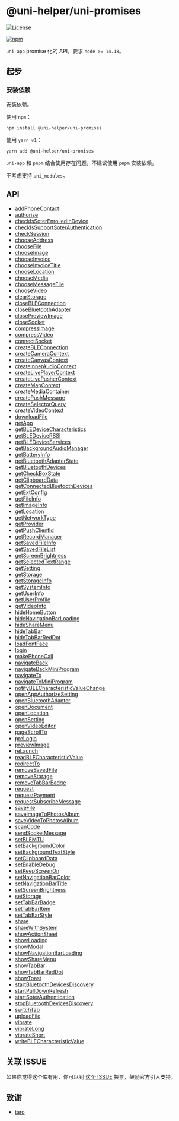 # @uni-helper/uni-promises

[![License](https://img.shields.io/github/license/uni-helper/uni-promises)](https://github.com/uni-helper/uni-promises/blob/main/LICENSE)

[![npm](https://img.shields.io/npm/v/@uni-helper/uni-promises)](https://www.npmjs.com/package/@uni-helper/uni-promises)

`uni-app` promise 化的 API。要求 `node >= 14.18`。

## 起步

### 安装依赖

安装依赖。

使用 `npm`：

```shell
npm install @uni-helper/uni-promises
```

使用 `yarn v1`：

```shell
yarn add @uni-helper/uni-promises
```

`uni-app` 和 `pnpm` 结合使用存在问题，不建议使用 `pnpm` 安装依赖。

不考虑支持 `uni_modules`。

## API

- [addPhoneContact](./src/addPhoneContact/index.ts)
- [authorize](./src/authorize/index.ts)
- [checkIsSoterEnrolledInDevice](./src/checkIsSoterEnrolledInDevice/index.ts)
- [checkIsSupportSoterAuthentication](./src/checkIsSupportSoterAuthentication/index.ts)
- [checkSession](./src/checkSession/index.ts)
- [chooseAddress](./src/chooseAddress/index.ts)
- [chooseFile](./src/chooseFile/index.ts)
- [chooseImage](./src/chooseImage/index.ts)
- [chooseInvoice](./src/chooseInvoice/index.ts)
- [chooseInvoiceTitle](./src/chooseInvoiceTitle/index.ts)
- [chooseLocation](./src/chooseLocation/index.ts)
- [chooseMedia](./src/chooseMedia/index.ts)
- [chooseMessageFile](./src/chooseMessageFile/index.ts)
- [chooseVideo](./src/chooseVideo/index.ts)
- [clearStorage](./src/clearStorage/index.ts)
- [closeBLEConnection](./src/closeBLEConnection/index.ts)
- [closeBluetoothAdapter](./src/closeBluetoothAdapter/index.ts)
- [closePreviewImage](./src/closePreviewImage/index.ts)
- [closeSocket](./src/closeSocket/index.ts)
- [compressImage](./src/compressImage/index.ts)
- [compressVideo](./src/compressVideo/index.ts)
- [connectSocket](./src/connectSocket/index.ts)
- [createBLEConnection](./src/createBLEConnection/index.ts)
- [createCameraContext](./src/createCameraContext/index.ts)
- [createCanvasContext](./src/createCanvasContext/index.ts)
- [createInnerAudioContext](./src/createInnerAudioContext/index.ts)
- [createLivePlayerContext](./src/createLivePlayerContext/index.ts)
- [createLivePusherContext](./src/createLivePusherContext/index.ts)
- [createMapContext](./src/createMapContext/index.ts)
- [createMediaContainer](./src/createMediaContainer/index.ts)
- [createPushMessage](./src/createPushMessage/index.ts)
- [createSelectorQuery](./src/createSelectorQuery/index.ts)
- [createVideoContext](./src/createVideoContext/index.ts)
- [downloadFile](./src/downloadFile/index.ts)
- [getApp](./src/getApp/index.ts)
- [getBLEDeviceCharacteristics](./src/getBLEDeviceCharacteristics/index.ts)
- [getBLEDeviceRSSI](./src/getBLEDeviceRSSI/index.ts)
- [getBLEDeviceServices](./src/getBLEDeviceServices/index.ts)
- [getBackgroundAudioManager](./src/getBackgroundAudioManager/index.ts)
- [getBatteryInfo](./src/getBatteryInfo/index.ts)
- [getBluetoothAdapterState](./src/getBluetoothAdapterState/index.ts)
- [getBluetoothDevices](./src/getBluetoothDevices/index.ts)
- [getCheckBoxState](./src/getCheckBoxState/index.ts)
- [getClipboardData](./src/getClipboardData/index.ts)
- [getConnectedBluetoothDevices](./src/getConnectedBluetoothDevices/index.ts)
- [getExtConfig](./src/getExtConfig/index.ts)
- [getFileInfo](./src/getFileInfo/index.ts)
- [getImageInfo](./src/getImageInfo/index.ts)
- [getLocation](./src/getLocation/index.ts)
- [getNetworkType](./src/getNetworkType/index.ts)
- [getProvider](./src/getProvider/index.ts)
- [getPushClientId](./src/getPushClientId/index.ts)
- [getRecordManager](./src/getRecordManager/index.ts)
- [getSavedFileInfo](./src/getSavedFileInfo/index.ts)
- [getSavedFileList](./src/getSavedFileList/index.ts)
- [getScreenBrightness](./src/getScreenBrightness/index.ts)
- [getSelectedTextRange](./src/getSelectedTextRange/index.ts)
- [getSetting](./src/getSetting/index.ts)
- [getStorage](./src/getStorage/index.ts)
- [getStorageInfo](./src/getStorageInfo/index.ts)
- [getSystemInfo](./src/getSystemInfo/index.ts)
- [getUserInfo](./src/getUserInfo/index.ts)
- [getUserProfile](./src/getUserProfile/index.ts)
- [getVideoInfo](./src/getVideoInfo/index.ts)
- [hideHomeButton](./src/hideHomeButton/index.ts)
- [hideNavigationBarLoading](./src/hideNavigationBarLoading/index.ts)
- [hideShareMenu](./src/hideShareMenu/index.ts)
- [hideTabBar](./src/hideTabBar/index.ts)
- [hideTabBarRedDot](./src/hideTabBarRedDot/index.ts)
- [loadFontFace](./src/loadFontFace/index.ts)
- [login](./src/login/index.ts)
- [makePhoneCall](./src/makePhoneCall/index.ts)
- [navigateBack](./src/navigateBack/index.ts)
- [navigateBackMiniProgram](./src/navigateBackMiniProgram/index.ts)
- [navigateTo](./src/navigateTo/index.ts)
- [navigateToMiniProgram](./src/navigateToMiniProgram/index.ts)
- [notifyBLECharacteristicValueChange](./src/notifyBLECharacteristicValueChange/index.ts)
- [openAppAuthorizeSetting](./src/openAppAuthorizeSetting/index.ts)
- [openBluetoothAdapter](./src/openBluetoothAdapter/index.ts)
- [openDocument](./src/openDocument/index.ts)
- [openLocation](./src/openLocation/index.ts)
- [openSetting](./src/openSetting/index.ts)
- [openVideoEditor](./src/openVideoEditor/index.ts)
- [pageScrollTo](./src/pageScrollTo/index.ts)
- [preLogin](./src/preLogin/index.ts)
- [previewImage](./src/previewImage/index.ts)
- [reLaunch](./src/reLaunch/index.ts)
- [readBLECharacteristicValue](./src/readBLECharacteristicValue/index.ts)
- [redirectTo](./src/redirectTo/index.ts)
- [removeSavedFile](./src/removeSavedFile/index.ts)
- [removeStorage](./src/removeStorage/index.ts)
- [removeTabBarBadge](./src/removeTabBarBadge/index.ts)
- [request](./src/request/index.ts)
- [requestPayment](./src/requestPayment/index.ts)
- [requestSubscribeMessage](./src/requestSubscribeMessage/index.ts)
- [saveFile](./src/saveFile/index.ts)
- [saveImageToPhotosAlbum](./src/saveImageToPhotosAlbum/index.ts)
- [saveVideoToPhotosAlbum](./src/saveVideoToPhotosAlbum/index.ts)
- [scanCode](./src/scanCode/index.ts)
- [sendSocketMessage](./src/sendSocketMessage/index.ts)
- [setBLEMTU](./src/setBLEMTU/index.ts)
- [setBackgroundColor](./src/setBackgroundColor/index.ts)
- [setBackgroundTextStyle](./src/setBackgroundTextStyle/index.ts)
- [setClipboardData](./src/setClipboardData/index.ts)
- [setEnableDebug](./src/setEnableDebug/index.ts)
- [setKeepScreenOn](./src/setKeepScreenOn/index.ts)
- [setNavigationBarColor](./src/setNavigationBarColor/index.ts)
- [setNavigationBarTitle](./src/setNavigationBarTitle/index.ts)
- [setScreenBrightness](./src/setScreenBrightness/index.ts)
- [setStorage](./src/setStorage/index.ts)
- [setTabBarBadge](./src/setTabBarBadge/index.ts)
- [setTabBarItem](./src/setTabBarItem/index.ts)
- [setTabBarStyle](./src/setTabBarStyle/index.ts)
- [share](./src/share/index.ts)
- [shareWithSystem](./src/shareWithSystem/index.ts)
- [showActionSheet](./src/showActionSheet/index.ts)
- [showLoading](./src/showLoading/index.ts)
- [showModal](./src/showModal/index.ts)
- [showNavigationBarLoading](./src/showNavigationBarLoading/index.ts)
- [showShareMenu](./src/showShareMenu/index.ts)
- [showTabBar](./src/showTabBar/index.ts)
- [showTabBarRedDot](./src/showTabBarRedDot/index.ts)
- [showToast](./src/showToast/index.ts)
- [startBluetoothDevicesDiscovery](./src/startBluetoothDevicesDiscovery/index.ts)
- [startPullDownRefresh](./src/startPullDownRefresh/index.ts)
- [startSoterAuthentication](./src/startSoterAuthentication/index.ts)
- [stopBluetoothDevicesDiscovery](./src/stopBluetoothDevicesDiscovery/index.ts)
- [switchTab](./src/switchTab/index.ts)
- [uploadFile](./src/uploadFile/index.ts)
- [vibrate](./src/vibrate/index.ts)
- [vibrateLong](./src/vibrateLong/index.ts)
- [vibrateShort](./src/vibrateShort/index.ts)
- [writeBLECharacteristicValue](./src/writeBLECharacteristicValue/index.ts)

## 关联 ISSUE

如果你觉得这个库有用，你可以到 [这个 ISSUE](https://github.com/dcloudio/uni-app/issues/4084) 投票，鼓励官方引入支持。

## 致谢

- [taro](https://github.com/nervjs/taro)
